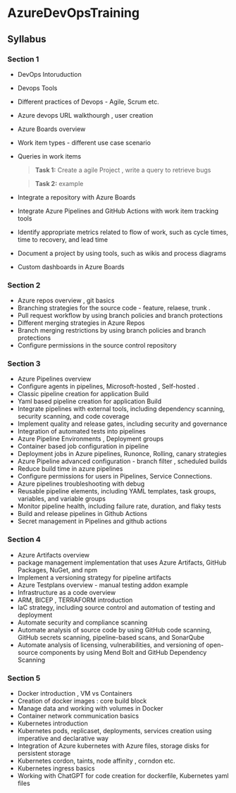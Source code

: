 # AzureDevOpsTraining

## Syllabus

### Section 1

- DevOps Intoruduction
- Devops Tools
- Different practices of Devops - Agile, Scrum etc.
- Azure devops URL walkthourgh , user creation
- Azure Boards overview
- Work item types  - different use case scenario
- Queries in work items
  
  > **Task 1:** Create a agile Project , write a query to retrieve bugs
  
  > **Task 2:** example
  
- Integrate a repository with Azure Boards
- Integrate Azure Pipelines and GitHub Actions with work item tracking tools
- Identify appropriate metrics related to flow of work, such as cycle times, time to recovery, and lead time
- Document a project by using tools, such as wikis and process diagrams
- Custom dashboards in Azure Boards

### Section 2

- Azure repos overview , git basics
- Branching strategies for the source code - feature, relaese, trunk . 
- Pull request workflow by using branch policies and branch protections
- Different merging strategies in Azure Repos
- Branch merging restrictions by using branch policies and branch protections
- Configure permissions in the source control repository

### Section 3

- Azure Pipelines overview
- Configure agents in pipelines, Microsoft-hosted , Self-hosted .
- Classic pipeline creation for application Build
- Yaml based pipeline creation for application Build
- Integrate pipelines with external tools, including dependency scanning, security scanning, and code coverage
- Implement quality and release gates, including security and governance
- Integration of automated tests into pipelines
- Azure Pipeline Environments , Deployment groups
- Container based job configuration in pipeline
- Deployment jobs in Azure pipelines, Runonce, Rolling, canary strategies
- Azure Pipeline advanced configuration  - branch filter , scheduled builds 
- Reduce build time in azure pipelines
- Configure permissions for users in Pipelines, Service Connections.
- Azure pipelines troubleshooting with debug
- Reusable pipeline elements, including YAML templates, task groups, variables, and variable groups
- Monitor pipeline health, including failure rate, duration, and flaky tests
- Build and release pipelines in Github Actions
- Secret management in Pipelines and github actions

### Section 4

- Azure Artifacts overview
- package management implementation that uses Azure Artifacts, GitHub Packages, NuGet, and npm
- Implement a versioning strategy for pipeline artifacts
- Azure Testplans overview - manual testing addon example
- Infrastructure as a code overview
- ARM, BICEP , TERRAFORM introduction
- IaC strategy, including source control and automation of testing and deployment
- Automate security and compliance scanning 
- Automate analysis of source code by using GitHub code scanning, GitHub secrets scanning, pipeline-based scans, and SonarQube
- Automate analysis of licensing, vulnerabilities, and versioning of open-source components by using Mend Bolt and GitHub Dependency Scanning

### Section 5

- Docker introduction , VM vs Containers
- Creation of docker images : core build block
- Manage data and working with volumes in Docker
- Container network communication basics
- Kubernetes introduction
- Kubernetes pods, replicaset, deployments, services creation using imperative and declarative way
- Integration of Azure kubernetes with Azure files, storage disks for persistent storage
- Kubernetes cordon, taints, node affinity , corndon etc.
- Kubernetes ingress basics
- Working with ChatGPT for code creation for dockerfile, Kubernetes yaml files
